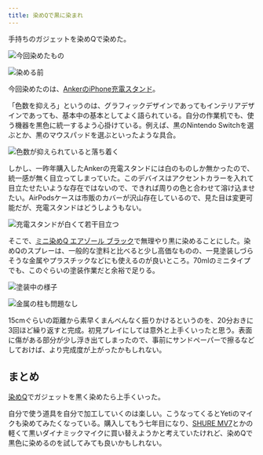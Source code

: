 ```yaml
---
title: 染めQで黒に染まれ
---
```

手持ちのガジェットを染めQで染めた。

![](https://lh5.googleusercontent.com/kyqJMt-9dfY6We3BPn5vlOqcvFjjJaoGCvD3E0iXzNul8ygdUKg7lGMJ3otPIgzEJk9vRXX_u18X5Daw_LKBAWj2ewU79KOvv0Go7ZOTBNPtYAU_YJm1N8g5pH61jAOwlHe9_Ha7iocqqsON3alspeRzdlr83w1wPhs2SzgVq06dRtnnkRPUKLkf "今回染めたもの")

![](https://lh5.googleusercontent.com/yet1yJUywvc9X9hY07agZC9heNSXh5SeH1cBPYP4KDZQZTo2JmZLdsInHA3UItPX5QHwVj-K7V9_Xq7tAEHWZgG1lP_IEjS9U1QDs-ixDyJyhfOSbQs5u-ws7ivQuDZgJptyZz7yCrEwrDJGfadvHfM4wjpbToc8oJ0CpOjfQ9zV8UKJRFq8JGg1 "染める前")

今回染めたのは、[AnkerのiPhone充電スタンド](https://r7kamura.com/articles/2021-09-06-anker-iphone-stand)。

「色数を抑えろ」というのは、グラフィックデザインであってもインテリアデザインであっても、基本中の基本としてよく語られている。自分の作業机でも、使う機器を黒色に統一するよう心掛けている。例えば、黒のNintendo Switchを選ぶとか、黒のマウスパッドを選ぶといったような具合。

![](https://lh3.googleusercontent.com/PyrY4iEu4IKTJSZbb7AyRlMFUOkqzphdS52B6W3B2Lz0rPdzUlKnk-KjqBFmq9OKBd8u26Kr3UXE73NEGh1QlWzEDCsjfPHonnhHGcYl3MlbsW6qT2r5kAJAal-Qi-jR3W1h9j_CopKBTV_BCxv5uFGFmpqZigVHFVKrkzsQ1N7sDJsPiwWUPami "色数が抑えられていると落ち着く")

しかし、一昨年購入したAnkerの充電スタンドには白のものしか無かったので、統一感が無く目立ってしまっていた。このデバイスはアクセントカラーを入れて目立たせたいような存在ではないので、できれば周りの色と合わせて溶け込ませたい。AirPodsケースは市販のカバーが沢山存在しているので、見た目は変更可能だが、充電スタンドはどうしようもない。

![](https://lh3.googleusercontent.com/IdNbWv0xfGYs1O3StDtQuP4BRXOS3jmJzRsAv6D1gb_n3XHY0hQaZWQygTnDpjembftsZrFkjz_p1VmL4zSaHuvqlJhvbHrZlTppcYnEw7JcMClpvUeFHojpf9JPy0J2lRXtd1c5iBuhuEHvw5UyY4ikgXm3jRDJdCGahdtRu7cM0ljrIBv3yqJn "充電スタンドが白くて若干目立つ")

そこで、[ミニ染めQ エアゾール ブラック](https://www.amazon.co.jp/dp/B003QMFUKO)で無理やり黒に染めることにした。染めQのスプレーは、一般的な塗料と比べると少し高価なものの、一見塗装しづらそうな金属やプラスチックなどにも使えるのが良いところ。70mlのミニタイプでも、このぐらいの塗装作業だと余裕で足りる。

![](https://lh4.googleusercontent.com/oDxRWwzZ0DY8xed1p8-HYDGi-O49OADFjNSXTz3wHdO0ET85RszrL0SzVOffPprGnx31qlQj_tp12fU5fqyXvPZxmKUpZbZXG9COLHZwmTkKIyoafJ5hGtg1qHzFtHehl_HkuEI2zrgmgTAk06bWy_xMPk2YQKiLdjg_rSPewwU8X-7xiR3OaVvz "塗装中の様子")

![](https://lh6.googleusercontent.com/KxBgvpgz9GYJqdBXOCpo0Fi--saR_Ggc0imQSTL61Dsy6_fN3RW89voEJMqMBlW8KVzT19FzolJncKfD9XofkoVf05r8kyjeiy0YKMOYWx0MsRyWBLxKRgCFHcvar3mtjiN7leUNShXcOgVMx1uje4Y9zifgPu4jEgxqcz6B76ip3aaobT0vB9_z "金属の柱も問題なし")

15cmぐらいの距離から素早くまんべんなく振りかけるというのを、20分おきに3回ほど繰り返すと完成。初見プレイにしては意外と上手くいったと思う。表面に傷がある部分が少し浮き出てしまったので、事前にサンドペーパーで擦るなどしておけば、より完成度が上がったかもしれない。

まとめ
---

[染めQ](https://www.amazon.co.jp/dp/B003QMFUKO)でガジェットを黒く染めたら上手くいった。

自分で使う道具を自分で加工していくのは楽しい。こうなってくるとYetiのマイクも染めてみたくなっている。購入してもう七年目になり、[SHURE MV7](https://www.amazon.co.jp/dp/B08KY7G1GV)とかの軽くて黒いダイナミックマイクに買い替えようかと考えていたけれど、染めQで黒色に染めるのを試してみても良いかもしれない。

